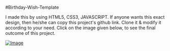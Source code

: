 #Birthday-Wish-Template

I made this by using HTML5, CSS3, JAVASCRIPT.
If anyone wants this exact design, then he/she can copy this project's github link. Clone it & modify it according to your need.
Click on the image given below, to see the final outcome of this project.

<a href="https://happybirthdaytemplate2024.netlify.app/"><img src = "https://github.com/user-attachments/assets/a3edebe4-f98c-4b13-8817-f829679e510c" alt = "Image"></a>
